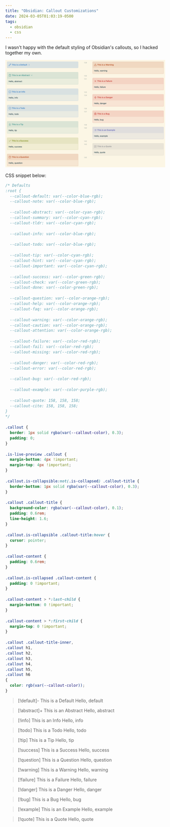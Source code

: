 ```yaml
---
title: "Obsidian: Callout Customizations"
date: 2024-03-05T01:03:19-0500
tags:
  - obsidian
  - css
---
```


I wasn't happy with the default styling of Obsidian's callouts, so I hacked together my own.

![](media/Pasted%20image%2020240305231539.png)

CSS snippet below:

```css
/* Defaults
:root {
  --callout-default: var(--color-blue-rgb);
  --callout-note: var(--color-blue-rgb);

  --callout-abstract: var(--color-cyan-rgb);
  --callout-summary: var(--color-cyan-rgb);
  --callout-tldr: var(--color-cyan-rgb);

  --callout-info: var(--color-blue-rgb);

  --callout-todo: var(--color-blue-rgb);

  --callout-tip: var(--color-cyan-rgb);
  --callout-hint: var(--color-cyan-rgb);
  --callout-important: var(--color-cyan-rgb);

  --callout-success: var(--color-green-rgb);
  --callout-check: var(--color-green-rgb);
  --callout-done: var(--color-green-rgb);

  --callout-question: var(--color-orange-rgb);
  --callout-help: var(--color-orange-rgb);
  --callout-faq: var(--color-orange-rgb);

  --callout-warning: var(--color-orange-rgb);
  --callout-caution: var(--color-orange-rgb);
  --callout-attention: var(--color-orange-rgb);

  --callout-failure: var(--color-red-rgb);
  --callout-fail: var(--color-red-rgb);
  --callout-missing: var(--color-red-rgb);

  --callout-danger: var(--color-red-rgb);
  --callout-error: var(--color-red-rgb);

  --callout-bug: var(--color-red-rgb);

  --callout-example: var(--color-purple-rgb);

  --callout-quote: 158, 158, 158;
  --callout-cite: 158, 158, 158;
}
*/

.callout {
  border: 1px solid rgba(var(--callout-color), 0.3);
  padding: 0;
}

.is-live-preview .callout {
  margin-bottom: 4px !important;
  margin-top: 4px !important;
}

.callout.is-collapsible:not(.is-collapsed) .callout-title {
  border-bottom: 1px solid rgba(var(--callout-color), 0.3);
}

.callout .callout-title {
  background-color: rgba(var(--callout-color), 0.1);
  padding: 0.6rem;
  line-height: 1.6;
}

.callout.is-collapsible .callout-title:hover {
  cursor: pointer;
}

.callout-content {
  padding: 0.6rem;
}

.callout.is-collapsed .callout-content {
  padding: 0 !important;
}

.callout-content > *:last-child {
  margin-bottom: 0 !important;
}

.callout-content > *:first-child {
  margin-top: 0 !important;
}

.callout .callout-title-inner,
.callout h1,
.callout h2,
.callout h3,
.callout h4,
.callout h5,
.callout h6
{
  color: rgb(var(--callout-color));
}
```

> [!default]- This is a Default
> Hello, default

> [!abstract]+ This is an Abstract
> Hello, abstract

> [!info] This is an Info
> Hello, info

> [!todo] This is a Todo
> Hello, todo

> [!tip] This is a Tip
> Hello, tip

> [!success] This is a Success
> Hello, success

> [!question] This is a Question
> Hello, question

> [!warning] This is a Warning
> Hello, warning

> [!failure] This is a Failure
> Hello, failure

> [!danger] This is a Danger
> Hello, danger

> [!bug] This is a Bug
> Hello, bug

> [!example] This is an Example
> Hello, example

> [!quote] This is a Quote
> Hello, quote
